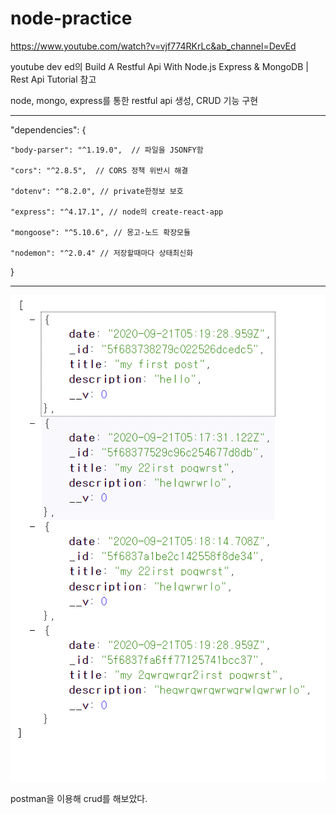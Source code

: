 # node-practice


https://www.youtube.com/watch?v=vjf774RKrLc&ab_channel=DevEd


youtube dev ed의 Build A Restful Api With Node.js Express & MongoDB | Rest Api Tutorial 참고



node, mongo, express를 통한 restful api 생성, CRUD 기능 구현

***
  "dependencies": {
  
    "body-parser": "^1.19.0",  // 파일을 JSONFY함
    
    "cors": "^2.8.5",  // CORS 정책 위반시 해결
    
    "dotenv": "^8.2.0", // private한정보 보호
    
    "express": "^4.17.1", // node의 create-react-app
    
    "mongoose": "^5.10.6", // 몽고-노드 확장모듈
    
    "nodemon": "^2.0.4" // 저장할때마다 상태최신화
    
  }
***

![pic1](./pic1.PNG)


postman을 이용해 crud를 해보았다.



